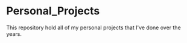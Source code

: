 # Personal_Projects
This repository hold all of my personal projects that I've done over the years. 
